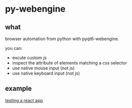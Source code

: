 # py-webengine

## what

browser automation from python with pyqt6-webengine.

you can:
- excute custom js
- inspect the attribute of elements matching a css selector
- use native mouse input (not js)
- use native keyboard input (not js)

## example

[testing a react app](https://github.com/nathants/py-webengine/blob/master/example/)
